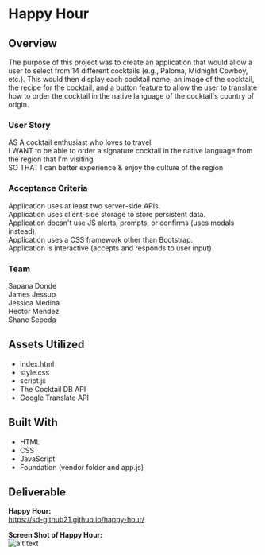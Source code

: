 # **Happy Hour**

## **Overview**
The purpose of this project was to create an application that would allow a user to select from 14 different cocktails (e.g., Paloma, Midnight Cowboy, etc.). This would then display each cocktail name, an image of the cocktail, the recipe for the cocktail, and a button feature to allow the user to translate how to order the cocktail in the native language of the cocktail's country of origin.  

### **User Story**
AS A cocktail enthusiast who loves to travel<br>
I WANT to be able to order a signature cocktail in the native language from the region that  I'm visiting<br>
SO THAT I can better experience & enjoy the culture of the region

### **Acceptance Criteria**
Application uses at least two server-side APIs.<br>
Application uses client-side storage to store persistent data.<br>
Application doesn't use JS alerts, prompts, or confirms (uses modals instead).<br>
Application uses a CSS framework other than Bootstrap.<br>
Application is interactive (accepts and responds to user input)<br>

### **Team**
Sapana Donde<br>
James Jessup<br>
Jessica Medina<br>
Hector Mendez<br>
Shane Sepeda<br>

## **Assets Utilized** 

- index.html
- style.css
- script.js
- The Cocktail DB API
- Google Translate API


## **Built With**
* HTML
* CSS
* JavaScript
* Foundation (vendor folder and app.js)
 
 ## **Deliverable**

**Happy Hour:**<br>
https://sd-github21.github.io/happy-hour/

**Screen Shot of Happy Hour:**<br>
![alt text](assets/images/screencapture-happy-hour.png)


